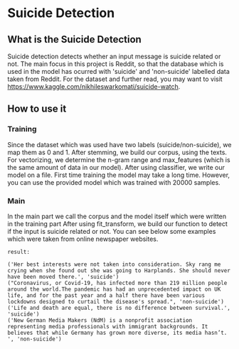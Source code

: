 # Suicide Detection

## What is the Suicide Detection 
Suicide detection detects whether an input message is suicide related or not. The main focus
in this project is Reddit, so that the database which is used in the model has ocurred with 'suicide' and 'non-suicide'
labelled data taken from Reddit. For the dataset and further read, you may want to visit
https://www.kaggle.com/nikhileswarkomati/suicide-watch.

## How to use it

### Training

Since the dataset which was used have two labels (suicide/non-suicide), we map them as 0 and 1. After stemming, we build
our corpus, using the texts. For vectorizing, we determine the n-gram range and max_features
(which is the same amount of data in our model). After using classifier, we write our model on a file.
First time training the model may take a long time. However, you can use the provided model which was trained with 20000 samples.

### Main

In the main part we call the corpus and the model itself which were written in the training part
After using fit_transform, we build our function to detect if the input is suicide related or not.
You can see below some examples which were taken from online newspaper websites.
```
result:

('Her best interests were not taken into consideration. Sky rang me crying when she found out she was going to Harplands. She should never have been moved there.', 'suicide')
("Coronavirus, or Covid-19, has infected more than 219 million people around the world.The pandemic has had an unprecedented impact on UK life, and for the past year and a half there have been various lockdowns designed to curtail the disease's spread.", 'non-suicide')
('Life and death are equal, there is no difference between survival.', 'suicide')
('New German Media Makers (NdM) is a nonprofit association representing media professionals with immigrant backgrounds. It believes that while Germany has grown more diverse, its media hasn’t. ', 'non-suicide')
```


